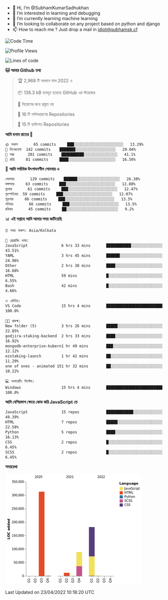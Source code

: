 - 👋 Hi, I’m @SubhamKumarSadhukhan
- 👀 I’m interested in learning and debugging
- 🌱 I’m currently learning machine learning
- 💞️ I’m looking to collaborate on any project based on python and django
- 📫 How to reach me ?
      Just drop a mail in idiot@subhamsk.cf

<!---
SubhamKumarSadhukhan/SubhamKumarSadhukhan is a ✨ special ✨ repository because its `README.md` (this file) appears on your GitHub profile.
You can click the Preview link to take a look at your changes.
--->


<!--START_SECTION:waka-->
![Code Time](http://img.shields.io/badge/Code%20Time-442%20hrs%2040%20mins-blue)

![Profile Views](http://img.shields.io/badge/%E0%A6%AA%E0%A7%8D%E0%A6%B0%E0%A7%8B%E0%A6%AB%E0%A6%BE%E0%A6%87%E0%A6%B2%20%E0%A6%A6%E0%A6%B0%E0%A7%8D%E0%A6%B6%E0%A6%A8-14-blue)

![Lines of code](https://img.shields.io/badge/%E0%A6%B9%E0%A7%8D%E0%A6%AF%E0%A6%BE%E0%A6%B2%E0%A7%8B%20%E0%A6%93%E0%A6%AF%E0%A6%BC%E0%A6%BE%E0%A6%B0%E0%A7%8D%E0%A6%B2%E0%A7%8D%E0%A6%A1%20%E0%A6%A5%E0%A7%87%E0%A6%95%E0%A7%87%20%E0%A6%86%E0%A6%AE%E0%A6%BF%20%E0%A6%B2%E0%A6%BF%E0%A6%96%E0%A7%87%E0%A6%9B%E0%A6%BF-599%20Thousand%20%E0%A6%95%E0%A7%8B%E0%A6%A1%E0%A7%87%E0%A6%B0%20%E0%A6%B2%E0%A6%BE%E0%A6%87%E0%A6%A8-blue)

**🐱 আমার Github তথ্য** 

> 🏆 2,968 টি অবদান সাল 2022 এ
 > 
> 📦 136.3 kB ব্যবহৃত হয়েছে GitHub এর স্টরেজের 
 > 
> 🚫 নিয়োগের জন্য প্রস্তুত নয়
 > 
> 📜 16 টি সর্বসাধারণের Repositories 
 > 
> 🔑 15 টি ব্যক্তিগত Repositories  
 > 
**আমি হলাম রাতের 🦉** 

```text
🌞 সকাল       65 commits     ███░░░░░░░░░░░░░░░░░░░░░░   13.29% 
🌆 দিনেরবেলা  142 commits    ███████░░░░░░░░░░░░░░░░░░   29.04% 
🌃 সন্ধা      201 commits    ██████████░░░░░░░░░░░░░░░   41.1% 
🌙 রাত্রি     81 commits     ████░░░░░░░░░░░░░░░░░░░░░   16.56%

```
📅 **আমি সর্বাধিক উৎপাদনশীল সোমবার এ** 

```text
সোমবার       129 commits    ██████░░░░░░░░░░░░░░░░░░░   26.38% 
মঙ্গলবার     63 commits     ███░░░░░░░░░░░░░░░░░░░░░░   12.88% 
বুধবার       61 commits     ███░░░░░░░░░░░░░░░░░░░░░░   12.47% 
বৃহস্পতিবার  59 commits     ███░░░░░░░░░░░░░░░░░░░░░░   12.07% 
শুক্রবার     66 commits     ███░░░░░░░░░░░░░░░░░░░░░░   13.5% 
শনিবার       66 commits     ███░░░░░░░░░░░░░░░░░░░░░░   13.5% 
রবিবার       45 commits     ██░░░░░░░░░░░░░░░░░░░░░░░   9.2%

```


📊 **এই সপ্তাহে আমি আমার সময় কাটিয়েছি** 

```text
⌚︎ সময় অঞ্চল: Asia/Kolkata

💬 প্রোগ্রামিং ভাষা: 
JavaScript               6 hrs 33 mins       ███████████░░░░░░░░░░░░░░   43.51% 
YAML                     3 hrs 45 mins       ██████░░░░░░░░░░░░░░░░░░░   24.96% 
Other                    2 hrs 30 mins       ████░░░░░░░░░░░░░░░░░░░░░   16.68% 
HTML                     59 mins             █░░░░░░░░░░░░░░░░░░░░░░░░   6.55% 
Bash                     42 mins             █░░░░░░░░░░░░░░░░░░░░░░░░   4.66%

🔥 এডিটর: 
VS Code                  15 hrs 4 mins       █████████████████████████   100.0%

🐱‍💻 প্রকল্ম: 
New folder (5)           3 hrs 26 mins       █████░░░░░░░░░░░░░░░░░░░░   22.85% 
godjira-staking-backend  2 hrs 33 mins       ████░░░░░░░░░░░░░░░░░░░░░   16.92% 
mongodb-enterprise-kubern1 hr 49 mins        ███░░░░░░░░░░░░░░░░░░░░░░   12.12% 
ezstaking-launch         1 hr 42 mins        ██░░░░░░░░░░░░░░░░░░░░░░░   11.29% 
one of ones - animated 151 hr 32 mins        ██░░░░░░░░░░░░░░░░░░░░░░░   10.22%

💻 অপারেটিং সিস্টেম: 
Windows                  15 hrs 4 mins       █████████████████████████   100.0%

```

**আমি বেশিরভাগ ক্ষেত্রে কোড করি JavaScript তে** 

```text
JavaScript               15 repos            ████████████░░░░░░░░░░░░░   48.39% 
HTML                     7 repos             █████░░░░░░░░░░░░░░░░░░░░   22.58% 
Python                   5 repos             ████░░░░░░░░░░░░░░░░░░░░░   16.13% 
CSS                      2 repos             █░░░░░░░░░░░░░░░░░░░░░░░░   6.45% 
SCSS                     2 repos             █░░░░░░░░░░░░░░░░░░░░░░░░   6.45%

```


**সময়রেখা**

![Chart not found](https://raw.githubusercontent.com/SubhamKumarSadhukhan/SubhamKumarSadhukhan/main/charts/bar_graph.png) 


 Last Updated on 23/04/2022 10:18:20 UTC
<!--END_SECTION:waka-->
